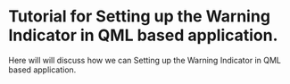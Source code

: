 # Tutorial for Setting up the Warning Indicator in QML based application.

Here will will discuss how we can Setting up the Warning Indicator in QML based application. 